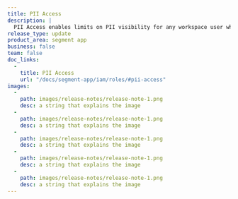 ```yaml
---
title: PII Access
description: |
  PII Access enables limits on PII visibility for any workspace user while allowing them to continue to use various Segment features. As of today, all PII is automatically masked to all workspace users unless explicitly granted access by the workspace owners. 
release_type: update
product_area: segment app
business: false
team: false
doc_links:
  - 
    title: PII Access
    url: "/docs/segment-app/iam/roles/#pii-access"
images:
  -
    path: images/release-notes/release-note-1.png
    desc: a string that explains the image
  -
    path: images/release-notes/release-note-1.png
    desc: a string that explains the image
  -
    path: images/release-notes/release-note-1.png
    desc: a string that explains the image
  -
    path: images/release-notes/release-note-1.png
    desc: a string that explains the image
  -
    path: images/release-notes/release-note-1.png
    desc: a string that explains the image
---
```

